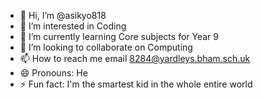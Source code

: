 - 👋 Hi, I’m @asikyo818
- 👀 I’m interested in Coding
- 🌱 I’m currently learning Core subjects for Year 9
- 💞️ I’m looking to collaborate on Computing
- 📫 How to reach me email 8284@yardleys.bham.sch.uk
- 😄 Pronouns: He
- ⚡ Fun fact: I'm the smartest kid in the whole entire world

<!---
asikyo818/asikyo818 is a ✨ special ✨ repository because its `README.md` (this file) appears on your GitHub profile.
You can click the Preview link to take a look at your changes.
--->

